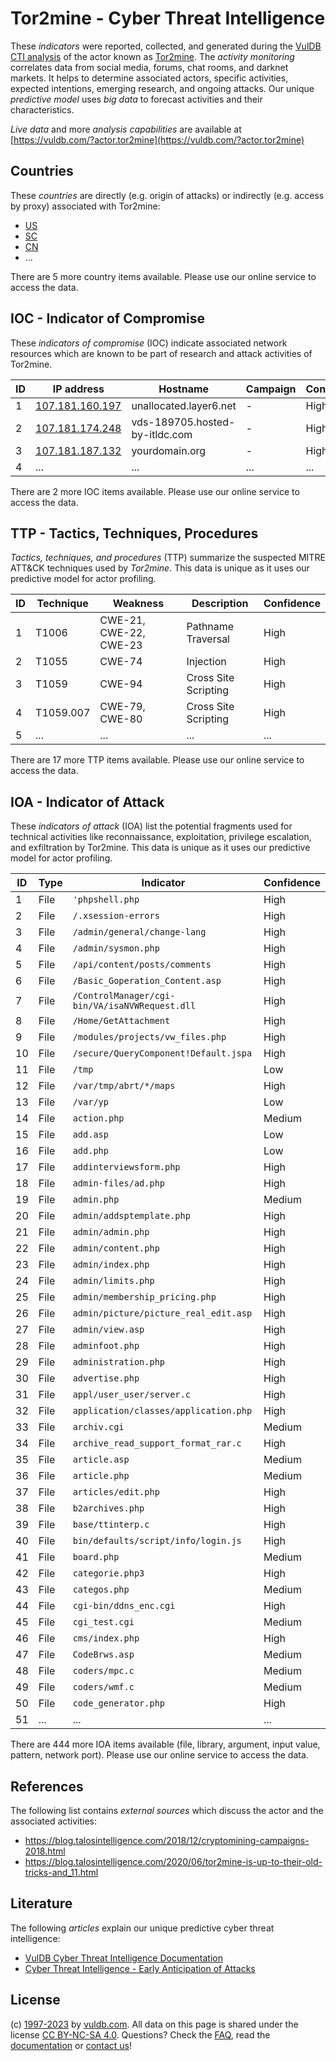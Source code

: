 # Tor2mine - Cyber Threat Intelligence

These _indicators_ were reported, collected, and generated during the [VulDB CTI analysis](https://vuldb.com/?kb.cti) of the actor known as [Tor2mine](https://vuldb.com/?actor.tor2mine). The _activity monitoring_ correlates data from social media, forums, chat rooms, and darknet markets. It helps to determine associated actors, specific activities, expected intentions, emerging research, and ongoing attacks. Our unique _predictive model_ uses _big data_ to forecast activities and their characteristics.

_Live data_ and more _analysis capabilities_ are available at [https://vuldb.com/?actor.tor2mine](https://vuldb.com/?actor.tor2mine)

## Countries

These _countries_ are directly (e.g. origin of attacks) or indirectly (e.g. access by proxy) associated with Tor2mine:

* [US](https://vuldb.com/?country.us)
* [SC](https://vuldb.com/?country.sc)
* [CN](https://vuldb.com/?country.cn)
* ...

There are 5 more country items available. Please use our online service to access the data.

## IOC - Indicator of Compromise

These _indicators of compromise_ (IOC) indicate associated network resources which are known to be part of research and attack activities of Tor2mine.

ID | IP address | Hostname | Campaign | Confidence
-- | ---------- | -------- | -------- | ----------
1 | [107.181.160.197](https://vuldb.com/?ip.107.181.160.197) | unallocated.layer6.net | - | High
2 | [107.181.174.248](https://vuldb.com/?ip.107.181.174.248) | vds-189705.hosted-by-itldc.com | - | High
3 | [107.181.187.132](https://vuldb.com/?ip.107.181.187.132) | yourdomain.org | - | High
4 | ... | ... | ... | ...

There are 2 more IOC items available. Please use our online service to access the data.

## TTP - Tactics, Techniques, Procedures

_Tactics, techniques, and procedures_ (TTP) summarize the suspected MITRE ATT&CK techniques used by _Tor2mine_. This data is unique as it uses our predictive model for actor profiling.

ID | Technique | Weakness | Description | Confidence
-- | --------- | -------- | ----------- | ----------
1 | T1006 | CWE-21, CWE-22, CWE-23 | Pathname Traversal | High
2 | T1055 | CWE-74 | Injection | High
3 | T1059 | CWE-94 | Cross Site Scripting | High
4 | T1059.007 | CWE-79, CWE-80 | Cross Site Scripting | High
5 | ... | ... | ... | ...

There are 17 more TTP items available. Please use our online service to access the data.

## IOA - Indicator of Attack

These _indicators of attack_ (IOA) list the potential fragments used for technical activities like reconnaissance, exploitation, privilege escalation, and exfiltration by Tor2mine. This data is unique as it uses our predictive model for actor profiling.

ID | Type | Indicator | Confidence
-- | ---- | --------- | ----------
1 | File | `'phpshell.php` | High
2 | File | `/.xsession-errors` | High
3 | File | `/admin/general/change-lang` | High
4 | File | `/admin/sysmon.php` | High
5 | File | `/api/content/posts/comments` | High
6 | File | `/Basic_Goperation_Content.asp` | High
7 | File | `/ControlManager/cgi-bin/VA/isaNVWRequest.dll` | High
8 | File | `/Home/GetAttachment` | High
9 | File | `/modules/projects/vw_files.php` | High
10 | File | `/secure/QueryComponent!Default.jspa` | High
11 | File | `/tmp` | Low
12 | File | `/var/tmp/abrt/*/maps` | High
13 | File | `/var/yp` | Low
14 | File | `action.php` | Medium
15 | File | `add.asp` | Low
16 | File | `add.php` | Low
17 | File | `addinterviewsform.php` | High
18 | File | `admin-files/ad.php` | High
19 | File | `admin.php` | Medium
20 | File | `admin/addsptemplate.php` | High
21 | File | `admin/admin.php` | High
22 | File | `admin/content.php` | High
23 | File | `admin/index.php` | High
24 | File | `admin/limits.php` | High
25 | File | `admin/membership_pricing.php` | High
26 | File | `admin/picture/picture_real_edit.asp` | High
27 | File | `admin/view.asp` | High
28 | File | `adminfoot.php` | High
29 | File | `administration.php` | High
30 | File | `advertise.php` | High
31 | File | `appl/user_user/server.c` | High
32 | File | `application/classes/application.php` | High
33 | File | `archiv.cgi` | Medium
34 | File | `archive_read_support_format_rar.c` | High
35 | File | `article.asp` | Medium
36 | File | `article.php` | Medium
37 | File | `articles/edit.php` | High
38 | File | `b2archives.php` | High
39 | File | `base/ttinterp.c` | High
40 | File | `bin/defaults/script/info/login.js` | High
41 | File | `board.php` | Medium
42 | File | `categorie.php3` | High
43 | File | `categos.php` | Medium
44 | File | `cgi-bin/ddns_enc.cgi` | High
45 | File | `cgi_test.cgi` | Medium
46 | File | `cms/index.php` | High
47 | File | `CodeBrws.asp` | Medium
48 | File | `coders/mpc.c` | Medium
49 | File | `coders/wmf.c` | Medium
50 | File | `code_generator.php` | High
51 | ... | ... | ...

There are 444 more IOA items available (file, library, argument, input value, pattern, network port). Please use our online service to access the data.

## References

The following list contains _external sources_ which discuss the actor and the associated activities:

* https://blog.talosintelligence.com/2018/12/cryptomining-campaigns-2018.html
* https://blog.talosintelligence.com/2020/06/tor2mine-is-up-to-their-old-tricks-and_11.html

## Literature

The following _articles_ explain our unique predictive cyber threat intelligence:

* [VulDB Cyber Threat Intelligence Documentation](https://vuldb.com/?kb.cti)
* [Cyber Threat Intelligence - Early Anticipation of Attacks](https://www.scip.ch/en/?labs.20201022)

## License

(c) [1997-2023](https://vuldb.com/?kb.changelog) by [vuldb.com](https://vuldb.com/?kb.about). All data on this page is shared under the license [CC BY-NC-SA 4.0](https://creativecommons.org/licenses/by-nc-sa/4.0/). Questions? Check the [FAQ](https://vuldb.com/?kb.faq), read the [documentation](https://vuldb.com/?kb) or [contact us](https://vuldb.com/?contact)!
